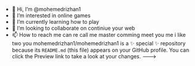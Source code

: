 - 👋 Hi, I’m @mohemedrizhan1
- 👀 I’m interested in online games
- 🌱 I’m currently learning how to play
- 💞️ I’m looking to collaborate on continiue your web
- 📫 How to reach me can
re call me master comming meet you me 
i like two you
mohemedrizhan1/mohemedrizhan1 is a ✨ special ✨ repository because its `README.md` (this file) appears on your GitHub profile.
You can click the Preview link to take a look at your changes.
--->
